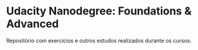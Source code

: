 # Udacity Nanodegree: Foundations & Advanced

Repositório com exercícios e outros estudos realizados durante os cursos.